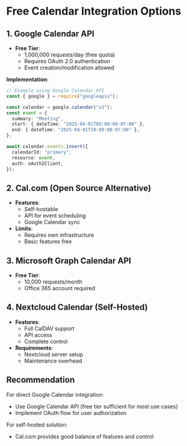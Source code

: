 # Free Calendar Integration Options

## 1. Google Calendar API

- **Free Tier**:
  - 1,000,000 requests/day (free quota)
  - Requires OAuth 2.0 authentication
  - Event creation/modification allowed

**Implementation**:

```typescript
// Example using Google Calendar API
const { google } = require("googleapis");

const calendar = google.calendar("v3");
const event = {
  summary: "Meeting",
  start: { dateTime: "2025-04-01T09:00:00-07:00" },
  end: { dateTime: "2025-04-01T10:00:00-07:00" },
};

await calendar.events.insert({
  calendarId: "primary",
  resource: event,
  auth: oAuth2Client,
});
```

## 2. Cal.com (Open Source Alternative)

- **Features**:
  - Self-hostable
  - API for event scheduling
  - Google Calendar sync
- **Limits**:
  - Requires own infrastructure
  - Basic features free

## 3. Microsoft Graph Calendar API

- **Free Tier**:
  - 10,000 requests/month
  - Office 365 account required

## 4. Nextcloud Calendar (Self-Hosted)

- **Features**:
  - Full CalDAV support
  - API access
  - Complete control
- **Requirements**:
  - Nextcloud server setup
  - Maintenance overhead

## Recommendation

For direct Google Calendar integration:

- Use Google Calendar API (free tier sufficient for most use cases)
- Implement OAuth flow for user authorization

For self-hosted solution:

- Cal.com provides good balance of features and control
